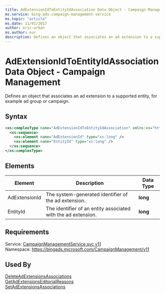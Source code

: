 ```yaml
---
title: AdExtensionIdToEntityIdAssociation Data Object - Campaign Management
ms.service: bing-ads-campaign-management-service
ms.topic: "article"
ms.date: 11/01/2017
author: eric-urban
ms.author: eur
description: Defines an object that associates an ad extension to a supported entity, for example ad group or campaign.
---
```

# AdExtensionIdToEntityIdAssociation Data Object - Campaign Management
Defines an object that associates an ad extension to a supported entity, for example ad group or campaign.

## Syntax
```xml
<xs:complexType name="AdExtensionIdToEntityIdAssociation" xmlns:xs="http://www.w3.org/2001/XMLSchema">
  <xs:sequence>
    <xs:element name="AdExtensionId" type="xs:long" />
    <xs:element name="EntityId" type="xs:long" />
  </xs:sequence>
</xs:complexType>
```

## <a name="elements"></a>Elements

|Element|Description|Data Type|
|-----------|---------------|-------------|
|<a name="adextensionid"></a>AdExtensionId|The system-generated identifier of the ad extension.|**long**|
|<a name="entityid"></a>EntityId|The identifier of an entity associated with the ad extension.|**long**|

## Requirements
Service: [CampaignManagementService.svc v11](https://campaign.api.bingads.microsoft.com/Api/Advertiser/CampaignManagement/v11/CampaignManagementService.svc)  
Namespace: https://bingads.microsoft.com/CampaignManagement/v11  

## Used By
[DeleteAdExtensionsAssociations](deleteadextensionsassociations.md)  
[GetAdExtensionsEditorialReasons](getadextensionseditorialreasons.md)  
[SetAdExtensionsAssociations](setadextensionsassociations.md)  

